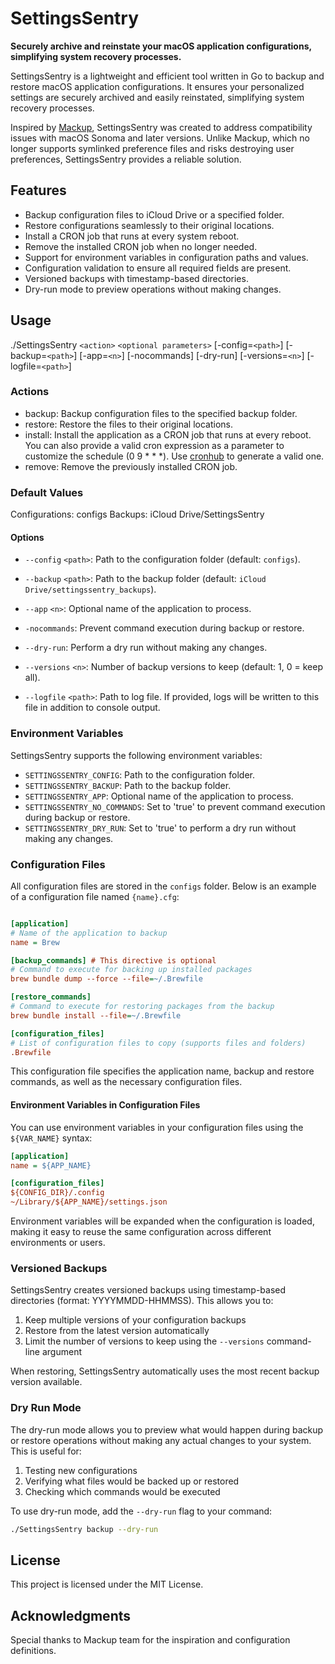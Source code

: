 # SettingsSentry

__Securely archive and reinstate your macOS application configurations, simplifying system recovery processes.__

SettingsSentry is a lightweight and efficient tool written in Go to backup and restore macOS application configurations. It ensures your personalized settings are securely archived and easily reinstated, simplifying system recovery processes.

Inspired by [Mackup](https://github.com/lra/mackup), SettingsSentry was created to address compatibility issues with macOS Sonoma and later versions. Unlike Mackup, which no longer supports symlinked preference files and risks destroying user preferences, SettingsSentry provides a reliable solution.

## Features

- Backup configuration files to iCloud Drive or a specified folder.
- Restore configurations seamlessly to their original locations.
- Install a CRON job that runs at every system reboot.
- Remove the installed CRON job when no longer needed.
- Support for environment variables in configuration paths and values.
- Configuration validation to ensure all required fields are present.
- Versioned backups with timestamp-based directories.
- Dry-run mode to preview operations without making changes.

## Usage

./SettingsSentry `<action>` `<optional parameters>` [-config=`<path>`] [-backup=`<path>`] [-app=`<n>`] [-nocommands] [-dry-run] [-versions=`<n>`] [-logfile=`<path>`]

### Actions

- backup: Backup configuration files to the specified backup folder.
- restore: Restore the files to their original locations.
- install: Install the application as a CRON job that runs at every reboot.
    You can also provide a valid cron expression as a parameter to customize the schedule (0 9 \* \* \*). Use [cronhub](https://crontab.cronhub.io) to generate a valid one.
- remove: Remove the previously installed CRON job.

### Default Values

Configurations: configs
Backups: iCloud Drive/SettingsSentry

#### Options

- `--config` `<path>`: Path to the configuration folder (default: `configs`).

- `--backup` `<path>`: Path to the backup folder (default: `iCloud Drive/settingssentry_backups`).

- `--app` `<n>`: Optional name of the application to process.

- `-nocommands`: Prevent command execution during backup or restore.

- `--dry-run`: Perform a dry run without making any changes.

- `--versions` `<n>`: Number of backup versions to keep (default: 1, 0 = keep all).

- `--logfile` `<path>`: Path to log file. If provided, logs will be written to this file in addition to console output.

### Environment Variables

SettingsSentry supports the following environment variables:

- `SETTINGSSENTRY_CONFIG`: Path to the configuration folder.
- `SETTINGSSENTRY_BACKUP`: Path to the backup folder.
- `SETTINGSSENTRY_APP`: Optional name of the application to process.
- `SETTINGSSENTRY_NO_COMMANDS`: Set to 'true' to prevent command execution during backup or restore.
- `SETTINGSSENTRY_DRY_RUN`: Set to 'true' to perform a dry run without making any changes.

### Configuration Files

All configuration files are stored in the `configs` folder. Below is an example of a configuration file named `{name}.cfg`:

```ini

[application]
# Name of the application to backup
name = Brew

[backup_commands] # This directive is optional
# Command to execute for backing up installed packages
brew bundle dump --force --file=~/.Brewfile

[restore_commands]
# Command to execute for restoring packages from the backup
brew bundle install --file=~/.Brewfile

[configuration_files]
# List of configuration files to copy (supports files and folders)
.Brewfile

```

This configuration file specifies the application name, backup and restore commands, as well as the necessary configuration files.

#### Environment Variables in Configuration Files

You can use environment variables in your configuration files using the `${VAR_NAME}` syntax:

```ini
[application]
name = ${APP_NAME}

[configuration_files]
${CONFIG_DIR}/.config
~/Library/${APP_NAME}/settings.json
```

Environment variables will be expanded when the configuration is loaded, making it easy to reuse the same configuration across different environments or users.

### Versioned Backups

SettingsSentry creates versioned backups using timestamp-based directories (format: YYYYMMDD-HHMMSS). This allows you to:

1. Keep multiple versions of your configuration backups
2. Restore from the latest version automatically
3. Limit the number of versions to keep using the `--versions` command-line argument

When restoring, SettingsSentry automatically uses the most recent backup version available.

### Dry Run Mode

The dry-run mode allows you to preview what would happen during backup or restore operations without making any actual changes to your system. This is useful for:

1. Testing new configurations
2. Verifying what files would be backed up or restored
3. Checking which commands would be executed

To use dry-run mode, add the `--dry-run` flag to your command:

```sh
./SettingsSentry backup --dry-run
```

## License

This project is licensed under the MIT License.

## Acknowledgments

Special thanks to Mackup team for the inspiration and configuration definitions.
